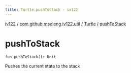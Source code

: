 ```yaml
---
title: Turtle.pushToStack - iv122
---
```


[iv122](../../index.md) / [com.github.mseleng.iv122.util](../index.md) / [Turtle](index.md) / [pushToStack](.)

# pushToStack

`fun pushToStack(): Unit`

Pushes the current state to the stack

